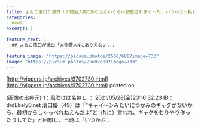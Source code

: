 ```yaml
---
title: よゐこ濱口が激白「大物芸人Nにありえないくらい説教されまくった。いつかぶっ殺してやると思ってた」
categories:
- news
excerpt: |
  
feature_text: |
  ## よゐこ濱口が激白「大物芸人Nにありえない...
  
feature_image: "https://picsum.photos/2560/600?image=733"
image: "https://picsum.photos/2560/600?image=733"
---
```


[http://vippers.jp/archives/9702730.html](http://vippers.jp/archives/9702730.html)
posted on 

<!--more-->

(画像の出典元) 1：風吹けば名無し ： 2021/05/28(金)23:16:32.23 ID： drdEbely0.net 濱口優（49）は「“キャイ〜ンみたいにつかみのギャグがないから、最初からしゃっべれねえんだよ”と（Nに）言われ、ギャグをむりやり作ったりしてた」と回想し、当時は「いつかぶ...
